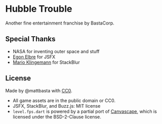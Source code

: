 # Hubble Trouble

Another fine entertainment franchise by BastaCorp.


## Special Thanks

- NASA for inventing outer space and stuff
- [Egon Elbre](https://github.com/egonelbre) for JSFX
- [Mario Klingemann](http://www.quasimondo.com/StackBlurForCanvas) for StackBlur


## License

Made by @mattbasta with [CC0](http://creativecommons.org/publicdomain/zero/1.0/).

- All game assets are in the public domain or CC0.
- JSFX, StackBlur, and Buzz.js: MIT license
- `level.fps.dart` is powered by a partial port of [Canvascape](http://www.benjoffe.com/script/canvascape/textures.js), which is licensed under the BSD-2-Clause license.
